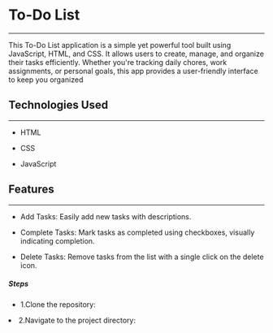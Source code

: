 <h1>To-Do List</h1>
<hr><p>This To-Do List application is a simple yet powerful tool built using JavaScript, HTML, and CSS. It allows users to create, manage, and organize their tasks efficiently. Whether you're tracking daily chores, work assignments, or personal goals, this app provides a user-friendly interface to keep you organized</p><h2>Technologies Used</h2>
<hr><ul>
<li>HTML</li>
</ul><ul>
<li>CSS</li>
</ul><ul>
<li>JavaScript</li>
</ul><h2>Features</h2>
<hr><ul>
<li>Add Tasks: Easily add new tasks with descriptions.</li>
</ul><ul>
<li>Complete Tasks: Mark tasks as completed using checkboxes, visually indicating completion.</li>
</ul><ul>
<li>Delete Tasks: Remove tasks from the list with a single click on the delete icon.</li>
</ul><h5>Steps</h5><ul>
<li>1.Clone the repository:</li>
</ul><ul>

</ul>
<li>2.Navigate to the project directory:</li>
</ul>
